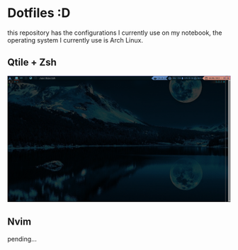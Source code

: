 # Dotfiles :D

this repository has the configurations I currently use on my notebook, the operating system I currently use is Arch Linux.

## Qtile + Zsh

![Qtile + Zsh](https://raw.githubusercontent.com/moiseR29/.dotfiles/master/terminal+qtile.png)

## Nvim

pending...